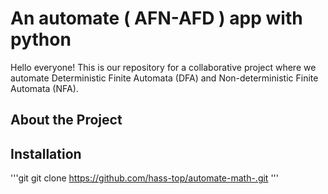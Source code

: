 # An automate ( AFN-AFD ) app with python

Hello everyone! This is our repository for a collaborative project where we automate Deterministic Finite Automata (DFA) and Non-deterministic Finite Automata (NFA).

## About the Project


## Installation
'''git 
git clone https://github.com/hass-top/automate-math-.git
'''
